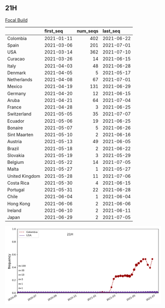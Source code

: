 

## 21H
[Focal Build](https://nextstrain.org/groups/neherlab/ncov/21H)

|                | first_seq   |   num_seqs | last_seq   |
|:---------------|:------------|-----------:|:-----------|
| Colombia       | 2021-01-11  |        402 | 2021-06-22 |
| Spain          | 2021-03-06  |        201 | 2021-07-01 |
| USA            | 2021-03-14  |        362 | 2021-07-10 |
| Curacao        | 2021-03-26  |         14 | 2021-06-15 |
| Italy          | 2021-04-03  |         48 | 2021-06-28 |
| Denmark        | 2021-04-05  |          5 | 2021-05-17 |
| Netherlands    | 2021-04-08  |         67 | 2021-07-01 |
| Mexico         | 2021-04-19  |        131 | 2021-06-29 |
| Germany        | 2021-04-20  |         12 | 2021-06-15 |
| Aruba          | 2021-04-21  |         64 | 2021-07-04 |
| France         | 2021-04-28  |          3 | 2021-06-25 |
| Switzerland    | 2021-05-05  |         35 | 2021-07-07 |
| Ecuador        | 2021-05-06  |         19 | 2021-06-25 |
| Bonaire        | 2021-05-07  |          5 | 2021-06-26 |
| Sint Maarten   | 2021-05-10  |          2 | 2021-06-16 |
| Austria        | 2021-05-13  |         49 | 2021-06-05 |
| Brazil         | 2021-05-18  |          2 | 2021-06-22 |
| Slovakia       | 2021-05-19  |          3 | 2021-05-29 |
| Belgium        | 2021-05-22  |         14 | 2021-07-05 |
| Malta          | 2021-05-27  |          1 | 2021-05-27 |
| United Kingdom | 2021-05-28  |         11 | 2021-07-06 |
| Costa Rica     | 2021-05-30  |          4 | 2021-06-15 |
| Portugal       | 2021-05-31  |         22 | 2021-06-28 |
| Chile          | 2021-06-04  |          1 | 2021-06-04 |
| Hong Kong      | 2021-06-06  |          2 | 2021-06-06 |
| Ireland        | 2021-06-10  |          2 | 2021-06-11 |
| Japan          | 2021-06-29  |          2 | 2021-07-05 |

![Overall trends 21H](/overall_trends_figures/overall_trends_21H.png)